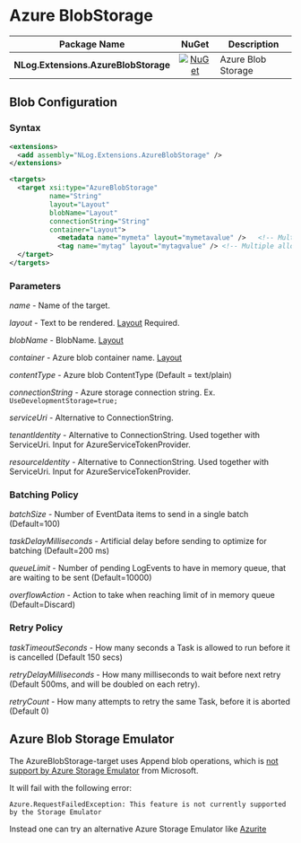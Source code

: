 # Azure BlobStorage

| Package Name                          | NuGet                 | Description |
| ------------------------------------- | :-------------------: | ----------- |
| **NLog.Extensions.AzureBlobStorage**  | [![NuGet](https://img.shields.io/nuget/v/NLog.Extensions.AzureBlobStorage.svg)](https://www.nuget.org/packages/NLog.Extensions.AzureBlobStorage/) | Azure Blob Storage |

## Blob Configuration

### Syntax
```xml
<extensions>
  <add assembly="NLog.Extensions.AzureBlobStorage" /> 
</extensions>

<targets>
  <target xsi:type="AzureBlobStorage"
          name="String"
          layout="Layout"
          blobName="Layout"
          connectionString="String"
          container="Layout">
            <metadata name="mymeta" layout="mymetavalue" />   <!-- Multiple allowed -->
            <tag name="mytag" layout="mytagvalue" /> <!-- Multiple allowed (Requires v2 storage accounts) -->
  </target>
</targets>
```

### Parameters

_name_ - Name of the target.

_layout_ - Text to be rendered. [Layout](https://github.com/NLog/NLog/wiki/Layouts) Required. 

_blobName_ - BlobName. [Layout](https://github.com/NLog/NLog/wiki/Layouts)  

_container_ - Azure blob container name. [Layout](https://github.com/NLog/NLog/wiki/Layouts)

_contentType_ - Azure blob ContentType (Default = text/plain)

_connectionString_ - Azure storage connection string. Ex. `UseDevelopmentStorage=true;`

_serviceUri_ - Alternative to ConnectionString.

_tenantIdentity_ - Alternative to ConnectionString. Used together with ServiceUri. Input for AzureServiceTokenProvider.

_resourceIdentity_ - Alternative to ConnectionString. Used together with ServiceUri. Input for AzureServiceTokenProvider.

### Batching Policy

_batchSize_ - Number of EventData items to send in a single batch (Default=100)

_taskDelayMilliseconds_ - Artificial delay before sending to optimize for batching (Default=200 ms)

_queueLimit_ - Number of pending LogEvents to have in memory queue, that are waiting to be sent (Default=10000)

_overflowAction_ - Action to take when reaching limit of in memory queue (Default=Discard)

### Retry Policy

_taskTimeoutSeconds_ - How many seconds a Task is allowed to run before it is cancelled (Default 150 secs)

_retryDelayMilliseconds_ - How many milliseconds to wait before next retry (Default 500ms, and will be doubled on each retry).

_retryCount_ - How many attempts to retry the same Task, before it is aborted (Default 0)

## Azure Blob Storage Emulator
The AzureBlobStorage-target uses Append blob operations, which is [not support by Azure Storage Emulator](https://docs.microsoft.com/en-us/azure/storage/common/storage-use-emulator#differences-for-blob-storage) from Microsoft.

It will fail with the following error:
```
Azure.RequestFailedException: This feature is not currently supported by the Storage Emulator
```

Instead one can try an alternative Azure Storage Emulator like [Azurite](https://github.com/azure/azurite)